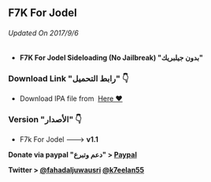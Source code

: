 ## **F7K For Jodel**
###### Updated On 2017/9/6

- **F7K For Jodel Sideloading (No Jailbreak) "بدون جيلبريك"**



###  Download Link "رابط التحميل" 👇
 - Download IPA file from  [Here ❤️](https://mega.nz/#!tcMnEBzL!Mmfv4yeuWPNYbFcjjDLf-NLrD3bGRe7r5hecYYdgl1Y)
 
 ### Version "الأصدار" 👇
- F7k For Jodel ---> **v1.1**

 
 **Donate via paypal "دعم وتبرع" > [Paypal](https://www.paypal.me/Spoofsnap)**

**Twitter > [@fahadaljuwausri](https://twitter.com/fahadaljuwausri) [@k7eelan55](https://twitter.com/K7eelan55)**
